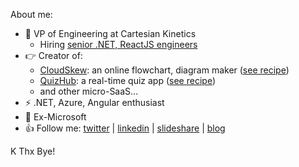 About me:
- 👨 VP of Engineering at Cartesian Kinetics
  - Hiring [senior .NET, ReactJS engineers](https://www.linkedin.com/company/cartesian-kinetics-inc/job) 
- 👉 Creator of:
  - [CloudSkew](https://www.cloudskew.com): an online flowchart, diagram maker ([see recipe](https://cloudblogs.microsoft.com/opensource/2020/09/10/cloudskew-sketch-cloud-architecture-diagrams/))
  - [QuizHub](https://quiz.konfhub.com): a real-time quiz app ([see recipe](https://youtu.be/ZzUsrNottPc?si=QyHU52Kvx3DQhY-K))
  - and other micro-SaaS...
- ⚡ .NET, Azure, Angular enthusiast
- 👋 Ex-Microsoft 
- 👍 Follow me: [twitter](https://twitter.com/MithunShanbhag) | [linkedin](https://www.linkedin.com/in/mithunshanbhag/) | [slideshare](https://www.slideshare.net/mithunshanbhag/) | [blog](https://mithunshanbhag.github.io/)

K Thx Bye! 
